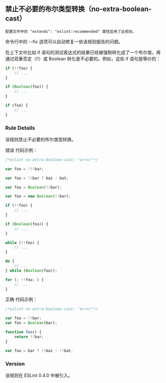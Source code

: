 ## 禁止不必要的布尔类型转换（no-extra-boolean-cast）
```配置文件中的 "extends": "eslint:recommended" 属性启用了此规则。```

命令行中的 --fix 选项可以自动修复一些该规则报告的问题。

在上下文中比如 if 语句的测试表达式的结果已经被强制转化成了一个布尔值，再通过双重否定（!!）或 Boolean 转化是不必要的。例如，这些 if 语句是等价的：
```js
if (!!foo) {
    // ...
}

if (Boolean(foo)) {
    // ...
}

if (foo) {
    // ...
}
```

### Rule Details
该规则禁止不必要的布尔类型转换。

错误 代码示例：
```js
/*eslint no-extra-boolean-cast: "error"*/

var foo = !!!bar;

var foo = !!bar ? baz : bat;

var foo = Boolean(!!bar);

var foo = new Boolean(!!bar);

if (!!foo) {
    // ...
}

if (Boolean(foo)) {
    // ...
}

while (!!foo) {
    // ...
}

do {
    // ...
} while (Boolean(foo));

for (; !!foo; ) {
    // ...
}
```
正确 代码示例：
```js
/*eslint no-extra-boolean-cast: "error"*/

var foo = !!bar;
var foo = Boolean(bar);

function foo() {
    return !!bar;
}

var foo = bar ? !!baz : !!bat;
```

### Version
该规则在 ESLint 0.4.0 中被引入。

